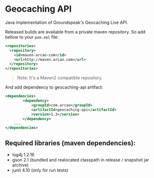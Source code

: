 # Geocaching API

Java implementation of Groundspeak's Geocaching Live API.

Released builds are available from a private maven repository. So add bellow to
your `pom.xml` file:

```xml
<repositories>
  <repository>
    <id>maven-arcao-com</id>
    <url>http://maven.arcao.com</url>
  </repository>
</repositories>
```

> Note: It's a Maven2 compatible repository.

And add dependency to geocaching-api artifact:

```xml
<dependencies>
		<dependency>
			<groupId>com.arcao</groupId>
			<artifactId>geocaching-api</artifactId>
			<version>1.3</version>
		</dependency>
    ...
</dependencies>
```

## Required libraries (maven dependencies):
* log4j 1.2.16
* gson 2.1 (bundled and realocated classpath in release / snapshot jar archive)
* junit 4.10 (only for run tests)
